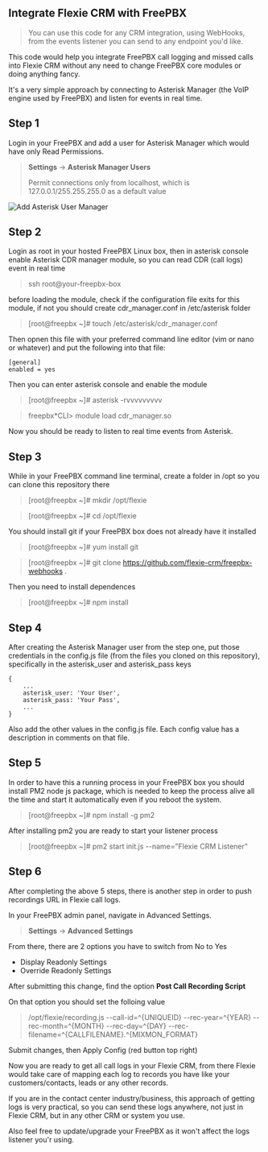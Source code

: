 ## **Integrate Flexie CRM with FreePBX**

> You can use this code for any CRM integration, using WebHooks, from the events listener you can send to any endpoint you'd like. 

This code would help you integrate FreePBX call logging and missed calls into Flexie CRM without any need to change FreePBX core modules or doing anything fancy.

It's a very simple approach by connecting to Asterisk Manager (the VoIP engine used by FreePBX) and listen for events in real time.

## Step 1

Login in your FreePBX and add a user for Asterisk Manager which would have only Read Permissions.

> **Settings** -> **Asterisk Manager Users**
>
> Permit connections only from localhost, which is 127.0.0.1/255.255.255.0 as a default value

![Add Asterisk User Manager](https://flexie-static.s3.amazonaws.com/github-images/step-1.png "Asterisk User Manager")

## Step 2

Login as root in your hosted FreePBX Linux box, then in asterisk console enable Asterisk CDR manager module, so you can read CDR (call logs) event in real time

> ssh root@your-freepbx-box

before loading the module, check if the configuration file exits for this module, if not you should create cdr_manager.conf in /etc/asterisk folder

> [root@freepbx ~]# touch /etc/asterisk/cdr_manager.conf

Then opnen this file with your preferred command line editor (vim or nano or whatever) and put the following into that file:

```
[general]
enabled = yes
```

Then you can enter asterisk console and enable the module

> [root@freepbx ~]# asterisk -rvvvvvvvvv

> freepbx*CLI> module load cdr_manager.so

Now you should be ready to listen to real time events from Asterisk.

## Step 3

While in your FreePBX command line terminal, create a folder in /opt so you can clone this repository there

> [root@freepbx ~]# mkdir /opt/flexie

> [root@freepbx ~]# cd /opt/flexie

You should install git if your FreePBX box does not already have it installed

> [root@freepbx ~]# yum install git

> [root@freepbx ~]# git clone https://github.com/flexie-crm/freepbx-webhooks .

Then you need to install dependences

> [root@freepbx ~]# npm install

## Step 4

After creating the Asterisk Manager user from the step one, put those credentials in the config.js file (from the files you cloned on this repository), specifically in the asterisk_user and asterisk_pass keys

```
{
    ...
    asterisk_user: 'Your User',
    asterisk_pass: 'Your Pass',
    ...
}
```

Also add the other values in the config.js file. Each config value has a description in comments on that file.

## Step 5

In order to have this a running process in your FreePBX box you should install PM2 node js package, which is needed to keep the process alive all the time and start it automatically even if you reboot the system.

> [root@freepbx ~]# npm install -g pm2

After installing pm2 you are ready to start your listener process

> [root@freepbx ~]# pm2 start init.js --name="Flexie CRM Listener"

## Step 6

After completing the above 5 steps, there is another step in order to push recordings URL in Flexie call logs.

In your FreePBX admin panel, navigate in Advanced Settings.

> **Settings** -> **Advanced Settings**

From there, there are 2 options you have to switch from No to Yes

- Display Readonly Settings
- Override Readonly Settings

After submitting this change, find the option **Post Call Recording Script**

On that option you should set the folloing value

> /opt/flexie/recording.js --call-id=^{UNIQUEID} --rec-year=^{YEAR} --rec-month=^{MONTH} --rec-day=^{DAY} --rec-filename=^{CALLFILENAME}.^{MIXMON_FORMAT}

Submit changes, then Apply Config (red button top right)

Now you are ready to get all call logs in your Flexie CRM, from there Flexie would take care of mapping each log to records you have like your customers/contacts, leads or any other records.

If you are in the contact center industry/business, this approach of getting logs is very practical, so you can send these logs anywhere, not just in Flexie CRM, but in any other CRM or system you use.

Also feel free to update/upgrade your FreePBX as it won't affect the logs listener you'r using.